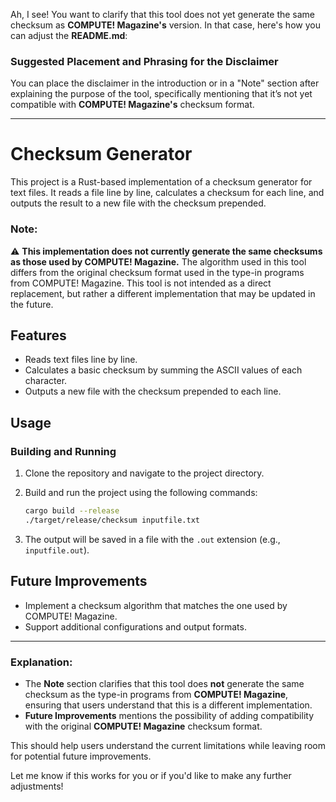 Ah, I see! You want to clarify that this tool does not yet generate the same checksum as **COMPUTE! Magazine's** version. In that case, here's how you can adjust the **README.md**:

### Suggested Placement and Phrasing for the Disclaimer

You can place the disclaimer in the introduction or in a "Note" section after explaining the purpose of the tool, specifically mentioning that it’s not yet compatible with **COMPUTE! Magazine's** checksum format.

---

# Checksum Generator

This project is a Rust-based implementation of a checksum generator for text files. It reads a file line by line, calculates a checksum for each line, and outputs the result to a new file with the checksum prepended.

### Note:
⚠️ **This implementation does not currently generate the same checksums as those used by COMPUTE! Magazine.** The algorithm used in this tool differs from the original checksum format used in the type-in programs from COMPUTE! Magazine. This tool is not intended as a direct replacement, but rather a different implementation that may be updated in the future.

## Features
- Reads text files line by line.
- Calculates a basic checksum by summing the ASCII values of each character.
- Outputs a new file with the checksum prepended to each line.

## Usage

### Building and Running
1. Clone the repository and navigate to the project directory.
2. Build and run the project using the following commands:
   ```bash
   cargo build --release
   ./target/release/checksum inputfile.txt
   ```

3. The output will be saved in a file with the `.out` extension (e.g., `inputfile.out`).

## Future Improvements
- Implement a checksum algorithm that matches the one used by COMPUTE! Magazine.
- Support additional configurations and output formats.

---

### Explanation:
- The **Note** section clarifies that this tool does **not** generate the same checksum as the type-in programs from **COMPUTE! Magazine**, ensuring that users understand that this is a different implementation.
- **Future Improvements** mentions the possibility of adding compatibility with the original **COMPUTE! Magazine** checksum format.

This should help users understand the current limitations while leaving room for potential future improvements.

Let me know if this works for you or if you'd like to make any further adjustments!